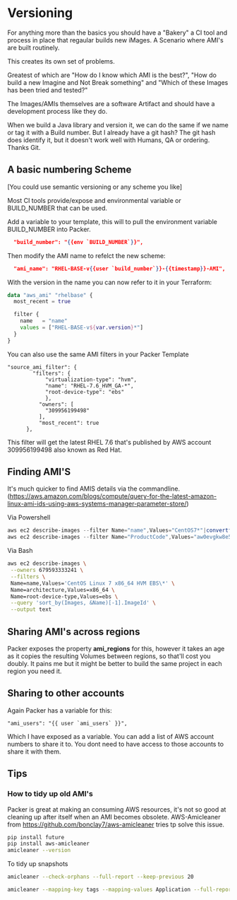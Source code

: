 # Versioning

For anything more than the basics you should have a "Bakery" a CI tool and process in place that regaular builds new iMages.
A Scenario where AMI's are built routinely.

This creates its own set of problems.

Greatest of which are "How do I know which AMI is the best?", "How do build a new Imagine and Not Break something" and "Which of these Images has been tried and tested?"

The Images/AMIs themselves are a software Artifact and should have a development process like they do.

When we build a Java library and version it, we can do the same if we name or tag it with a Build number. But I already have a git hash? The git hash does identify it, but it doesn't work well with Humans, QA or ordering. Thanks Git.

## A basic numbering Scheme

[You could use semantic versioning or any scheme you like]

Most CI tools provide/expose and environmental variable or BUILD_NUMBER that can be used.

Add a variable to your template, this will to pull the environment variable BUILD_NUMBER into Packer.

```json
  "build_number": "{{env `BUILD_NUMBER`}}",
```

Then modify the AMI name to refelct the new scheme:

```json
  "ami_name": "RHEL-BASE-v{{user `build_number`}}-{{timestamp}}-AMI",
```

With the version in the name you can now refer to it in your Terraform:

```terraform
data "aws_ami" "rhelbase" {
  most_recent = true

  filter {
    name   = "name"
    values = ["RHEL-BASE-v${var.version}*"]
  }
}
```

You can also use the same AMI filters in your Packer Template

```packer
"source_ami_filter": {
        "filters": {
            "virtualization-type": "hvm",
            "name": "RHEL-7.6_HVM_GA-*",
            "root-device-type": "ebs"
            },
          "owners": [
            "309956199498"
          ],
          "most_recent": true
      },
```

This filter will get the latest RHEL 7.6 that's published by AWS account 309956199498 also known as Red Hat.

## Finding AMI'S

It's much quicker to find AMIS details via the commandline.
(<https://aws.amazon.com/blogs/compute/query-for-the-latest-amazon-linux-ami-ids-using-aws-systems-manager-parameter-store/>)

Via Powershell

```powershell
aws ec2 describe-images --filter Name="name",Values="CentOS7*"|convertfrom-json
aws ec2 describe-images --filter Name="ProductCode",Values="aw0evgkw8e5c1q413zgy5pjce"|convertfrom-json
```

Via Bash

```Bash
aws ec2 describe-images \
 --owners 679593333241 \
 --filters \
 Name=name,Values='CentOS Linux 7 x86_64 HVM EBS\*' \
 Name=architecture,Values=x86_64 \
 Name=root-device-type,Values=ebs \
 --query 'sort_by(Images, &Name)[-1].ImageId' \
 --output text
```

## Sharing AMI's across regions

Packer exposes the property **ami_regions** for this, however it takes an age as it copies the resulting Volumes between regions, so that'll cost you doubly.
It pains me but it might be better to build the same project in each region you need it.

## Sharing to other accounts

Again Packer has a variable for this:

```packer
"ami_users": "{{ user `ami_users` }}",
```

Which I have exposed as a variable. You can add a list of AWS account numbers to share it to. You dont need to have access to those accounts to share it with them.

## Tips

### How to tidy up old AMI's

Packer is great at making an consuming AWS resources, it's not so good at cleaning up after itself when an AMI becomes obsolete.
AWS-Amicleaner from <https://github.com/bonclay7/aws-amicleaner> tries tp solve this issue.

```bash
pip install future
pip install aws-amicleaner
amicleaner --version
```

To tidy up snapshots

```bash
amicleaner --check-orphans --full-report --keep-previous 20
```

```bash
amicleaner --mapping-key tags --mapping-values Application --full-report --keep-previous 20
```
